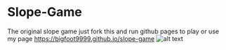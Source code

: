 # Slope-Game
The original slope game just fork this and run github pages to play or use my page https://bigfoot9999.github.io/slope-game
![alt text](slope4.jpeg)

